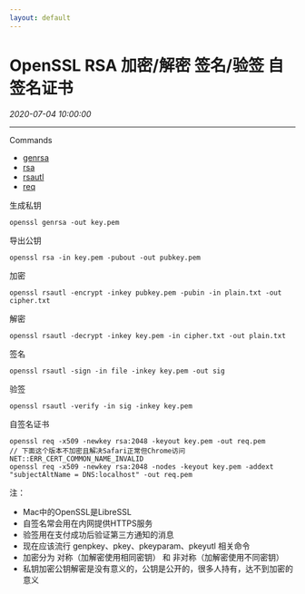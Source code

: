 ```yaml
---
layout: default
---
```


# OpenSSL RSA 加密/解密 签名/验签 自签名证书
_2020-07-04 10:00:00_

* * *

Commands
* [genrsa](https://www.openssl.org/docs/man1.1.1/man1/genrsa.html)
* [rsa](https://www.openssl.org/docs/man1.1.1/man1/rsa.html)
* [rsautl](https://www.openssl.org/docs/man1.1.1/man1/rsautl.html)
* [req](https://www.openssl.org/docs/man1.1.1/man1/req.html)

生成私钥
```
openssl genrsa -out key.pem
```

导出公钥
```
openssl rsa -in key.pem -pubout -out pubkey.pem
```

加密
```
openssl rsautl -encrypt -inkey pubkey.pem -pubin -in plain.txt -out cipher.txt
```

解密
```
openssl rsautl -decrypt -inkey key.pem -in cipher.txt -out plain.txt
```

签名
```
openssl rsautl -sign -in file -inkey key.pem -out sig
```

验签
```
openssl rsautl -verify -in sig -inkey key.pem
```

自签名证书
```
openssl req -x509 -newkey rsa:2048 -keyout key.pem -out req.pem
// 下面这个版本不加密且解决Safari正常但Chrome访问NET::ERR_CERT_COMMON_NAME_INVALID
openssl req -x509 -newkey rsa:2048 -nodes -keyout key.pem -addext "subjectAltName = DNS:localhost" -out req.pem
```

注：
* Mac中的OpenSSL是LibreSSL
* 自签名常会用在内网提供HTTPS服务
* 验签用在支付成功后验证第三方通知的消息
* 现在应该流行 genpkey、pkey、pkeyparam、pkeyutl 相关命令
* 加密分为 对称（加解密使用相同密钥） 和 非对称（加解密使用不同密钥）
* 私钥加密公钥解密是没有意义的，公钥是公开的，很多人持有，达不到加密的意义
